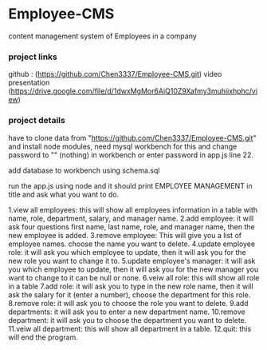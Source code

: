 # Employee-CMS
content management system of Employees in a company
### project links
github : (https://github.com/Chen3337/Employee-CMS.git)
video presentation (https://drive.google.com/file/d/1dwxMgMor6AiQ10Z9Xafmy3muhiixhphc/view)

### project details

have to clone data from "https://github.com/Chen3337/Employee-CMS.git" and install node modules, need mysql workbench for this and change password to "" (nothing) in workbench or enter password in app.js line 22.

add database to workbench using schema.sql

run the app.js using node and it should print EMPLOYEE MANAGEMENT in title and ask what you want to do.

1.view all employees:
    this will show all employees information in a table with name, role, department, salary, and manager name.
2.add employee:
    it will ask four questions first name, last name, role, and manager name, then the new employee is added.
3.remove employee:
    This will give you a list of employee names. choose the name you want to delete.
4.update employee role:
    it will ask you which employee to update, then it will ask you for the new role you want to change it to.
5.update employee's manager:
    it will ask you which employee to update, then it will ask you for the new manager you want to change to it can be null or none.
6.veiw all role:
    this will show all role in a table
7.add role:
    it will ask you to type in the new role name, then it will ask the salary for it (enter a number), choose the department for this role.
8.remove role:
    it will ask you to choose the role you want to delete.
9.add departments:
    it will ask you to enter a new department name.
10.remove department:
    it will ask you to choose the department you want to delete.
11.veiw all department:
    this will show all department in a table.
12.quit:
    this will end the program.



